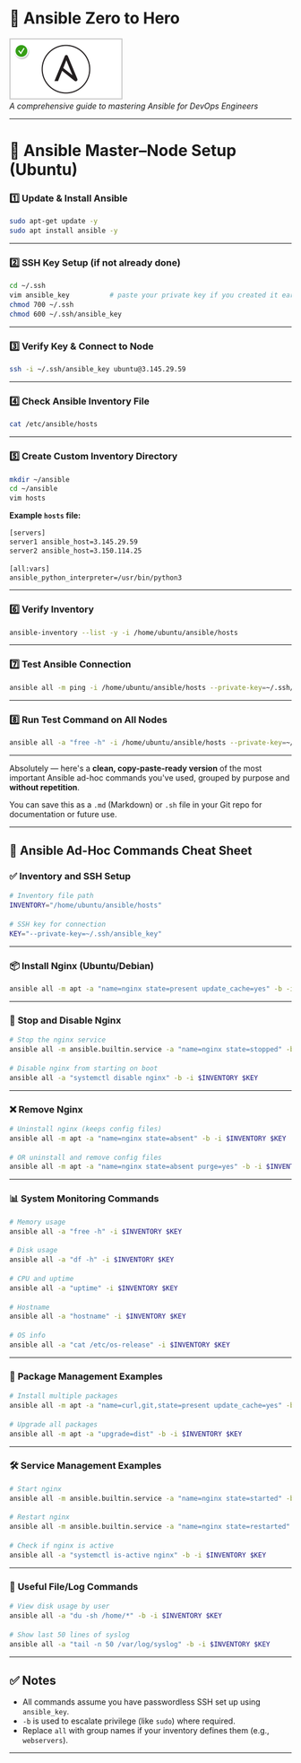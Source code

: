 # 🚀 Ansible Zero to Hero

![Ansible Logo](https://github.com/ansible/logos/blob/main/community-usage/correct-use-white.png)  
*A comprehensive guide to mastering Ansible for DevOps Engineers*

---

# 🧩 Ansible Master–Node Setup (Ubuntu)

### 1️⃣ Update & Install Ansible

```bash
sudo apt-get update -y
sudo apt install ansible -y
```

---

### 2️⃣ SSH Key Setup (if not already done)

```bash
cd ~/.ssh
vim ansible_key          # paste your private key if you created it earlier
chmod 700 ~/.ssh
chmod 600 ~/.ssh/ansible_key
```

---

### 3️⃣ Verify Key & Connect to Node

```bash
ssh -i ~/.ssh/ansible_key ubuntu@3.145.29.59
```

---

### 4️⃣ Check Ansible Inventory File

```bash
cat /etc/ansible/hosts
```

---

### 5️⃣ Create Custom Inventory Directory

```bash
mkdir ~/ansible
cd ~/ansible
vim hosts
```

**Example `hosts` file:**

```
[servers]
server1 ansible_host=3.145.29.59
server2 ansible_host=3.150.114.25

[all:vars]
ansible_python_interpreter=/usr/bin/python3
```

---

### 6️⃣ Verify Inventory

```bash
ansible-inventory --list -y -i /home/ubuntu/ansible/hosts
```

---

### 7️⃣ Test Ansible Connection

```bash
ansible all -m ping -i /home/ubuntu/ansible/hosts --private-key=~/.ssh/ansible_key
```

---

### 8️⃣ Run Test Command on All Nodes

```bash
ansible all -a "free -h" -i /home/ubuntu/ansible/hosts --private-key=~/.ssh/ansible_key
```

---

Absolutely — here's a **clean, copy-paste-ready version** of the most important Ansible ad-hoc commands you've used, grouped by purpose and **without repetition**.

You can save this as a `.md` (Markdown) or `.sh` file in your Git repo for documentation or future use.

---

## 🧰 Ansible Ad-Hoc Commands Cheat Sheet

### ✅ **Inventory and SSH Setup**

```bash
# Inventory file path
INVENTORY="/home/ubuntu/ansible/hosts"

# SSH key for connection
KEY="--private-key=~/.ssh/ansible_key"
```

---

### 📦 **Install Nginx (Ubuntu/Debian)**

```bash
ansible all -m apt -a "name=nginx state=present update_cache=yes" -b -i $INVENTORY $KEY
```

---

### 🛑 **Stop and Disable Nginx**

```bash
# Stop the nginx service
ansible all -m ansible.builtin.service -a "name=nginx state=stopped" -b -i $INVENTORY $KEY

# Disable nginx from starting on boot
ansible all -a "systemctl disable nginx" -b -i $INVENTORY $KEY
```

---

### ❌ **Remove Nginx**

```bash
# Uninstall nginx (keeps config files)
ansible all -m apt -a "name=nginx state=absent" -b -i $INVENTORY $KEY

# OR uninstall and remove config files
ansible all -m apt -a "name=nginx state=absent purge=yes" -b -i $INVENTORY $KEY
```

---

### 📊 **System Monitoring Commands**

```bash
# Memory usage
ansible all -a "free -h" -i $INVENTORY $KEY

# Disk usage
ansible all -a "df -h" -i $INVENTORY $KEY

# CPU and uptime
ansible all -a "uptime" -i $INVENTORY $KEY

# Hostname
ansible all -a "hostname" -i $INVENTORY $KEY

# OS info
ansible all -a "cat /etc/os-release" -i $INVENTORY $KEY
```

---

### 🔧 **Package Management Examples**

```bash
# Install multiple packages
ansible all -m apt -a "name=curl,git,state=present update_cache=yes" -b -i $INVENTORY $KEY

# Upgrade all packages
ansible all -m apt -a "upgrade=dist" -b -i $INVENTORY $KEY
```

---

### 🛠️ **Service Management Examples**

```bash
# Start nginx
ansible all -m ansible.builtin.service -a "name=nginx state=started" -b -i $INVENTORY $KEY

# Restart nginx
ansible all -m ansible.builtin.service -a "name=nginx state=restarted" -b -i $INVENTORY $KEY

# Check if nginx is active
ansible all -a "systemctl is-active nginx" -b -i $INVENTORY $KEY
```

---

### 📁 **Useful File/Log Commands**

```bash
# View disk usage by user
ansible all -a "du -sh /home/*" -b -i $INVENTORY $KEY

# Show last 50 lines of syslog
ansible all -a "tail -n 50 /var/log/syslog" -b -i $INVENTORY $KEY
```

---

## ✅ Notes

* All commands assume you have passwordless SSH set up using `ansible_key`.
* `-b` is used to escalate privilege (like `sudo`) where required.
* Replace `all` with group names if your inventory defines them (e.g., `webservers`).

---
